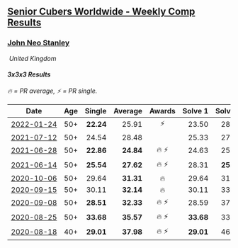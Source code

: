 <style>table {white-space: nowrap;}</style>
<link rel="stylesheet" type="text/css" href="/scw-comp/css/flags.css" />

## [Senior Cubers Worldwide - Weekly Comp Results](/scw-comp/results/)
### [John Neo Stanley](README.md)

<i class="flag flag-GB" />&nbsp;United Kingdom

#### 3x3x3 Results

<span style="white-space: nowrap;">🔥 = PR average</span>, <span style="white-space: nowrap;">⚡ = PR single</span>.

| Date | Age | Single | Average | Awards | Solve 1 | Solve 2 | Solve 3 | Solve 4 | Solve 5 | Video |
| :--: | :--: | --: | --: | :--: | --: | --: | --: | --: | --: | :-- |
| [2022-01-24](../../results/2022-01-24/333.md) | 50+ | **22.24** | 25.91 | ⚡ | 23.50 | 28.99 | 30.99 | 25.24 | **22.24** | [Desktop](https://www.facebook.com/events/1729699367421612/permalink/1732277210497161) / [Mobile](https://m.facebook.com/events/1729699367421612?view=permalink&id=1732277210497161) |
| [2021-07-12](../../results/2021-07-12/333.md) | 50+ | 24.54 | 28.48 |  | 25.33 | 27.45 | 24.54 | 32.67 | 34.71 | [Desktop](https://www.facebook.com/events/511699716713156/permalink/519062642643530) / [Mobile](https://m.facebook.com/events/511699716713156?view=permalink&id=519062642643530) |
| [2021-06-28](../../results/2021-06-28/333.md) | 50+ | **22.86** | **24.84** | 🔥 ⚡ | 24.63 | 25.75 | 24.13 | **22.86** | 44.65 | [Desktop](https://www.facebook.com/events/849999075950147/permalink/854562328827155) / [Mobile](https://m.facebook.com/events/849999075950147?view=permalink&id=854562328827155) |
| [2021-06-14](../../results/2021-06-14/333.md) | 50+ | **25.54** | **27.62** | 🔥 ⚡ | 28.31 | **25.54** | 29.69 | 26.42 | 28.12 | [Desktop](https://www.facebook.com/events/318989363128881/permalink/328040062223811) / [Mobile](https://m.facebook.com/events/318989363128881?view=permalink&id=328040062223811) |
| [2020-10-06](../../results/2020-10-06/333.md) | 50+ | 29.64 | **31.31** | 🔥 | 29.64 | 31.72 | 30.90 | 34.80 | 31.32 | [Desktop](https://www.facebook.com/events/2645965315652815/permalink/2649924278590252) / [Mobile](https://m.facebook.com/events/2645965315652815?view=permalink&id=2649924278590252) |
| [2020-09-15](../../results/2020-09-15/333.md) | 50+ | 30.11 | **32.14** | 🔥 | 30.11 | 33.77 | DNF | 31.04 | 31.60 | [Desktop](https://www.facebook.com/events/3404368289613252/permalink/3412304358819645) / [Mobile](https://m.facebook.com/events/3404368289613252?view=permalink&id=3412304358819645) |
| [2020-09-08](../../results/2020-09-08/333.md) | 50+ | **28.51** | **32.33** | 🔥 ⚡ | 28.59 | 37.42 | 34.55 | 33.84 | **28.51** | [Desktop](https://www.facebook.com/events/660661614881054/permalink/661837064763509) / [Mobile](https://m.facebook.com/events/660661614881054?view=permalink&id=661837064763509) |
| [2020-08-25](../../results/2020-08-25/333.md) | 50+ | **33.68** | **35.57** | 🔥 ⚡ | **33.68** | 33.92 | 34.26 | 42.03 | 38.52 | [Desktop](https://www.facebook.com/events/2812216602434889/permalink/2815680582088491) / [Mobile](https://m.facebook.com/events/2812216602434889?view=permalink&id=2815680582088491) |
| [2020-08-18](../../results/2020-08-18/333.md) | 40+ | **29.01** | **37.98** | 🔥 ⚡ | **29.01** | 46.00 | 37.27 | 31.65 | 45.02 | [Desktop](https://www.facebook.com/events/357518755418063/permalink/359391851897420) / [Mobile](https://m.facebook.com/events/357518755418063?view=permalink&id=359391851897420) |


<!-- Global site tag (gtag.js) - Google Analytics -->
<script async src="https://www.googletagmanager.com/gtag/js?id=UA-86348435-3"></script>
<script>window.dataLayer = window.dataLayer || []; function gtag() {dataLayer.push(arguments);} gtag('js', new Date()); gtag('config', 'UA-86348435-3');</script>
